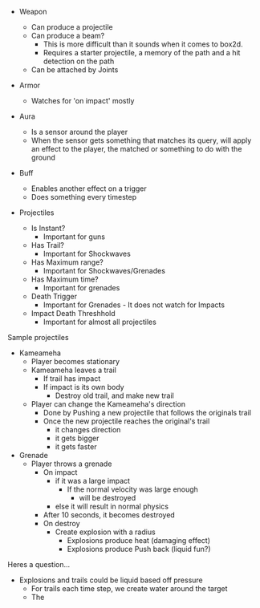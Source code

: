 - Weapon
  - Can produce a projectile
  - Can produce a beam?
    - This is more difficult than it sounds when it comes to
    box2d.
    - Requires a starter projectile, a memory of the path and a hit detection on the path
  - Can be attached by Joints
- Armor
  - Watches for 'on impact' mostly
- Aura
  - Is a sensor around the player
  - When the sensor gets something that matches its query, will apply an effect
  to the player, the matched or something to do with the ground
- Buff
  - Enables another effect on a trigger
  - Does something every timestep


- Projectiles
  - Is Instant?
    - Important for guns
  - Has Trail?
    - Important for Shockwaves
  - Has Maximum range?
    - Important for Shockwaves/Grenades
  - Has Maximum time?
    - Important for grenades
  - Death Trigger
    - Important for Grenades - It does not watch for Impacts
  - Impact Death Threshhold
    - Important for almost all projectiles

Sample projectiles
  - Kameameha
    - Player becomes stationary
    - Kameameha leaves a trail
      - If trail has impact
      - If impact is its own body
        - Destroy old trail, and make new trail
    - Player can change the Kameameha's direction
      - Done by Pushing a new projectile that follows the originals trail
      - Once the new projectile reaches the original's trail
        - it changes direction
        - it gets bigger
        - it gets faster
  - Grenade
    - Player throws a grenade
      - On impact
        - if it was a large impact
          - If the normal velocity was large enough
            - will be destroyed
        - else it will result in normal physics
      - After 10 seconds, it becomes destroyed
      - On destroy
        - Create explosion with a radius
          - Explosions produce heat (damaging effect)
          - Explosions produce Push back (liquid fun?)

Heres a question...
  - Explosions and trails could be liquid based off pressure
    - For trails each time step, we create water around the target
    - The